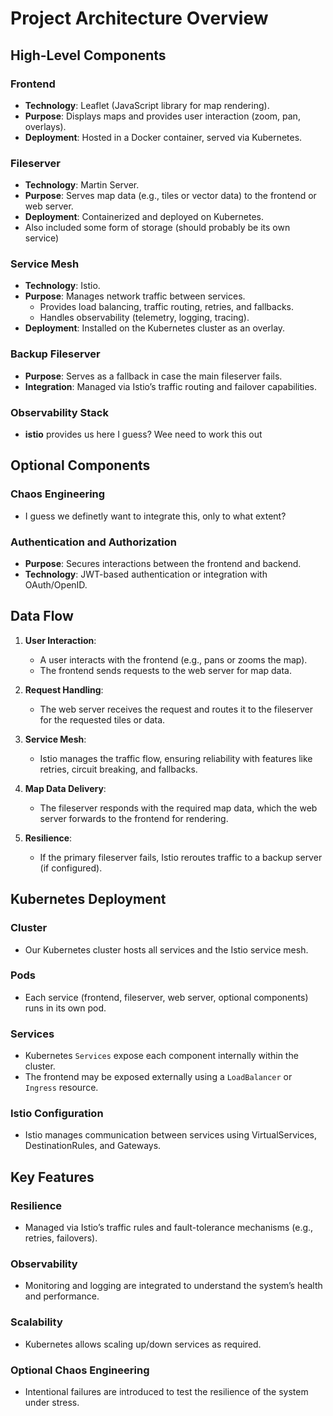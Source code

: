 # Project Architecture Overview

## High-Level Components

### Frontend
- **Technology**: Leaflet (JavaScript library for map rendering).
- **Purpose**: Displays maps and provides user interaction (zoom, pan, overlays).
- **Deployment**: Hosted in a Docker container, served via Kubernetes.

### Fileserver
- **Technology**: Martin Server.
- **Purpose**: Serves map data (e.g., tiles or vector data) to the frontend or web server.
- **Deployment**: Containerized and deployed on Kubernetes.
- Also included some form of storage (should probably be its own service)

### Service Mesh
- **Technology**: Istio.
- **Purpose**: Manages network traffic between services.
  - Provides load balancing, traffic routing, retries, and fallbacks.
  - Handles observability (telemetry, logging, tracing).
- **Deployment**: Installed on the Kubernetes cluster as an overlay.

### Backup Fileserver
- **Purpose**: Serves as a fallback in case the main fileserver fails.
- **Integration**: Managed via Istio’s traffic routing and failover capabilities.

### Observability Stack
- **istio** provides us here I guess? Wee need to work this out

## Optional Components

### Chaos Engineering
- I guess we definetly want to integrate this, only to what extent?

### Authentication and Authorization
- **Purpose**: Secures interactions between the frontend and backend.
- **Technology**: JWT-based authentication or integration with OAuth/OpenID.

## Data Flow
1. **User Interaction**:
   - A user interacts with the frontend (e.g., pans or zooms the map).
   - The frontend sends requests to the web server for map data.

2. **Request Handling**:
   - The web server receives the request and routes it to the fileserver for the requested tiles or data.

3. **Service Mesh**:
   - Istio manages the traffic flow, ensuring reliability with features like retries, circuit breaking, and fallbacks.

4. **Map Data Delivery**:
   - The fileserver responds with the required map data, which the web server forwards to the frontend for rendering.

5. **Resilience**:
   - If the primary fileserver fails, Istio reroutes traffic to a backup server (if configured).

## Kubernetes Deployment

### Cluster
- Our Kubernetes cluster hosts all services and the Istio service mesh.

### Pods
- Each service (frontend, fileserver, web server, optional components) runs in its own pod.

### Services
- Kubernetes `Services` expose each component internally within the cluster.
- The frontend may be exposed externally using a `LoadBalancer` or `Ingress` resource.

### Istio Configuration
- Istio manages communication between services using VirtualServices, DestinationRules, and Gateways.

## Key Features

### Resilience
- Managed via Istio’s traffic rules and fault-tolerance mechanisms (e.g., retries, failovers).

### Observability
- Monitoring and logging are integrated to understand the system’s health and performance.

### Scalability
- Kubernetes allows scaling up/down services as required.

### Optional Chaos Engineering
- Intentional failures are introduced to test the resilience of the system under stress.
